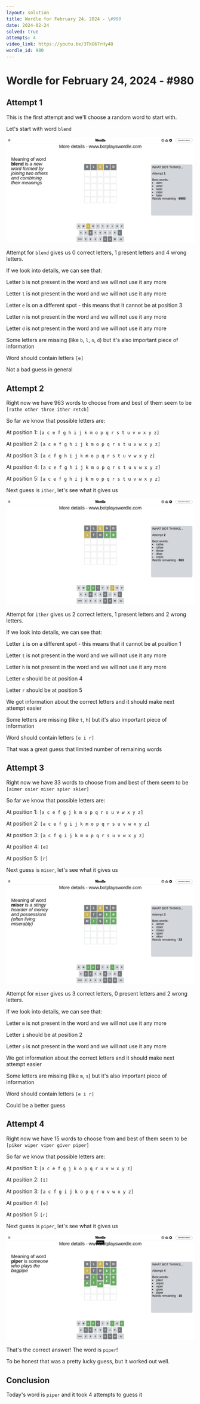 ```yaml
---
layout: solution
title: Wordle for February 24, 2024 - \#980
date: 2024-02-24
solved: true
attempts: 4
video_link: https://youtu.be/3TkG67rHy48
wordle_id: 980
---
```


# Wordle for February 24, 2024 - \#980

## Attempt 1

This is the first attempt and we'll choose a random word to start with.

Let's start with word `blend`

![Attempt 1](2024-02-24/attempt-1.png)

Attempt for `blend` gives us 0 correct letters, 1 present letters and 4 wrong letters.

If we look into details, we can see that:

Letter `b` is not present in the word and we will not use it any more

Letter `l` is not present in the word and we will not use it any more

Letter `e` is on a different spot - this means that it cannot be at position 3

Letter `n` is not present in the word and we will not use it any more

Letter `d` is not present in the word and we will not use it any more

Some letters are missing (like `b`, `l`, `n`, `d`) but it's also important piece of information

Word should contain letters `[e]`

Not a bad guess in general



## Attempt 2

Right now we have 963 words to choose from and best of them seem to be `[rathe other throe ither retch]`

So far we know that possible letters are:

At position 1: `[a c e f g h i j k m o p q r s t u v w x y z]`

At position 2: `[a c e f g h i j k m o p q r s t u v w x y z]`

At position 3: `[a c f g h i j k m o p q r s t u v w x y z]`

At position 4: `[a c e f g h i j k m o p q r s t u v w x y z]`

At position 5: `[a c e f g h i j k m o p q r s t u v w x y z]`

Next guess is `ither`, let's see what it gives us

![Attempt 2](2024-02-24/attempt-2.png)

Attempt for `ither` gives us 2 correct letters, 1 present letters and 2 wrong letters.

If we look into details, we can see that:

Letter `i` is on a different spot - this means that it cannot be at position 1

Letter `t` is not present in the word and we will not use it any more

Letter `h` is not present in the word and we will not use it any more

Letter `e` should be at position 4

Letter `r` should be at position 5

We got information about the correct letters and it should make next attempt easier

Some letters are missing (like `t`, `h`) but it's also important piece of information

Word should contain letters `[e i r]`

That was a great guess that limited number of remaining words



## Attempt 3

Right now we have 33 words to choose from and best of them seem to be `[aimer osier miser spier skier]`

So far we know that possible letters are:

At position 1: `[a c e f g j k m o p q r s u v w x y z]`

At position 2: `[a c e f g i j k m o p q r s u v w x y z]`

At position 3: `[a c f g i j k m o p q r s u v w x y z]`

At position 4: `[e]`

At position 5: `[r]`

Next guess is `miser`, let's see what it gives us

![Attempt 3](2024-02-24/attempt-3.png)

Attempt for `miser` gives us 3 correct letters, 0 present letters and 2 wrong letters.

If we look into details, we can see that:

Letter `m` is not present in the word and we will not use it any more

Letter `i` should be at position 2

Letter `s` is not present in the word and we will not use it any more

We got information about the correct letters and it should make next attempt easier

Some letters are missing (like `m`, `s`) but it's also important piece of information

Word should contain letters `[e i r]`

Could be a better guess



## Attempt 4

Right now we have 15 words to choose from and best of them seem to be `[piker wiper viper giver piper]`

So far we know that possible letters are:

At position 1: `[a c e f g j k o p q r u v w x y z]`

At position 2: `[i]`

At position 3: `[a c f g i j k o p q r u v w x y z]`

At position 4: `[e]`

At position 5: `[r]`

Next guess is `piper`, let's see what it gives us

![Attempt 4](2024-02-24/attempt-4.png)

That's the correct answer! The word is `piper`!

To be honest that was a pretty lucky guess, but it worked out well.

## Conclusion

Today's word is `piper` and it took 4 attempts to guess it

